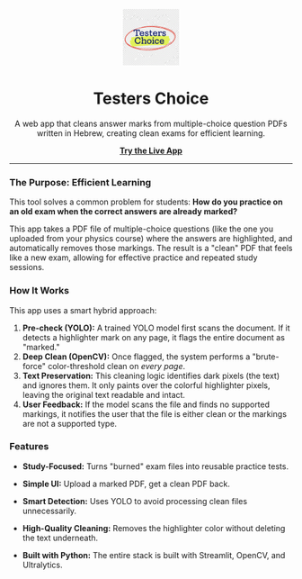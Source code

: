 <p align="center">
  <img src="logo.png" width="100">
</p>

<h1 align="center"> Testers Choice </h1>

<p align="center">
  A web app that cleans answer marks from multiple-choice question PDFs written in Hebrew, creating clean exams for efficient learning.
</p>
<p align="center">
  <!-- ⚠️ Update this link once your app is deployed! -->
  <a href="https://your-streamlit-app-url.streamlit.app"><strong> Try the Live App </strong></a>
</p>

---

###  The Purpose: Efficient Learning

This tool solves a common problem for students: **How do you practice on an old exam when the correct answers are already marked?**

This app takes a PDF file of multiple-choice questions (like the one you uploaded from your physics course) where the answers are highlighted, and automatically removes those markings. The result is a "clean" PDF that feels like a new exam, allowing for effective practice and repeated study sessions.

###  How It Works

This app uses a smart hybrid approach:

1.  **Pre-check (YOLO):** A trained YOLO model first scans the document. If it detects a highlighter mark on any page, it flags the entire document as "marked."
2.  **Deep Clean (OpenCV):** Once flagged, the system performs a "brute-force" color-threshold clean on *every page*.
3.  **Text Preservation:** This cleaning logic identifies dark pixels (the text) and ignores them. It only paints over the colorful highlighter pixels, leaving the original text readable and intact.
4.  **User Feedback:** If the model scans the file and finds no supported markings, it notifies the user that the file is either clean or the markings are not a supported type.

###  Features

* **Study-Focused:** Turns "burned" exam files into reusable practice tests.
* **Simple UI:** Upload a marked PDF, get a clean PDF back.
* **Smart Detection:** Uses YOLO to avoid processing clean files unnecessarily.
* **High-Quality Cleaning:** Removes the highlighter color without deleting the text underneath.

* **Built with Python:** The entire stack is built with Streamlit, OpenCV, and Ultralytics.

